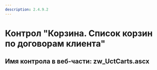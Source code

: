 ```yaml
---
description: 2.4.9.2
---
```


# Контрол "Корзина. Список корзин по договорам клиента"

## Имя контрола в веб-части: zw\_UctCarts.ascx

